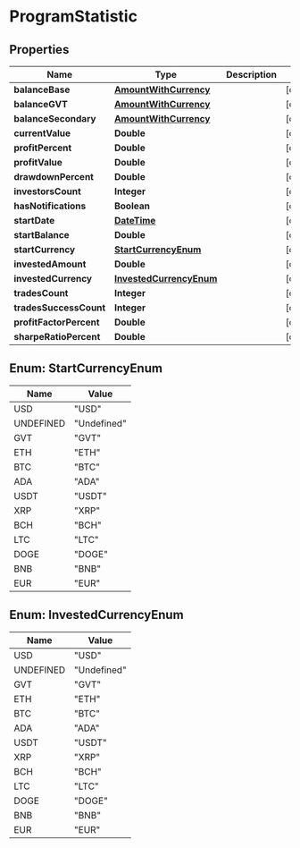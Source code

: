 
# ProgramStatistic

## Properties
Name | Type | Description | Notes
------------ | ------------- | ------------- | -------------
**balanceBase** | [**AmountWithCurrency**](AmountWithCurrency.md) |  |  [optional]
**balanceGVT** | [**AmountWithCurrency**](AmountWithCurrency.md) |  |  [optional]
**balanceSecondary** | [**AmountWithCurrency**](AmountWithCurrency.md) |  |  [optional]
**currentValue** | **Double** |  |  [optional]
**profitPercent** | **Double** |  |  [optional]
**profitValue** | **Double** |  |  [optional]
**drawdownPercent** | **Double** |  |  [optional]
**investorsCount** | **Integer** |  |  [optional]
**hasNotifications** | **Boolean** |  |  [optional]
**startDate** | [**DateTime**](DateTime.md) |  |  [optional]
**startBalance** | **Double** |  |  [optional]
**startCurrency** | [**StartCurrencyEnum**](#StartCurrencyEnum) |  |  [optional]
**investedAmount** | **Double** |  |  [optional]
**investedCurrency** | [**InvestedCurrencyEnum**](#InvestedCurrencyEnum) |  |  [optional]
**tradesCount** | **Integer** |  |  [optional]
**tradesSuccessCount** | **Integer** |  |  [optional]
**profitFactorPercent** | **Double** |  |  [optional]
**sharpeRatioPercent** | **Double** |  |  [optional]


<a name="StartCurrencyEnum"></a>
## Enum: StartCurrencyEnum
Name | Value
---- | -----
USD | &quot;USD&quot;
UNDEFINED | &quot;Undefined&quot;
GVT | &quot;GVT&quot;
ETH | &quot;ETH&quot;
BTC | &quot;BTC&quot;
ADA | &quot;ADA&quot;
USDT | &quot;USDT&quot;
XRP | &quot;XRP&quot;
BCH | &quot;BCH&quot;
LTC | &quot;LTC&quot;
DOGE | &quot;DOGE&quot;
BNB | &quot;BNB&quot;
EUR | &quot;EUR&quot;


<a name="InvestedCurrencyEnum"></a>
## Enum: InvestedCurrencyEnum
Name | Value
---- | -----
USD | &quot;USD&quot;
UNDEFINED | &quot;Undefined&quot;
GVT | &quot;GVT&quot;
ETH | &quot;ETH&quot;
BTC | &quot;BTC&quot;
ADA | &quot;ADA&quot;
USDT | &quot;USDT&quot;
XRP | &quot;XRP&quot;
BCH | &quot;BCH&quot;
LTC | &quot;LTC&quot;
DOGE | &quot;DOGE&quot;
BNB | &quot;BNB&quot;
EUR | &quot;EUR&quot;



